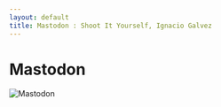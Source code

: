 ```yaml
---
layout: default
title: Mastodon : Shoot It Yourself, Ignacio Galvez
---
```


# Mastodon

![Mastodon](http://assets.farmhouse.co/publishing/1-shoot-it-yourself/images/mastodon-1.jpg)
